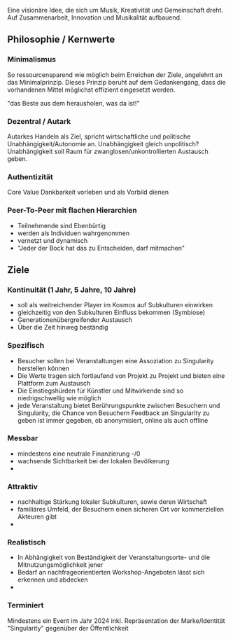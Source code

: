 

Eine visionäre Idee, die sich um Musik, Kreativität und Gemeinschaft dreht. Auf Zusammenarbeit, Innovation und Musikalität aufbauend.

## Philosophie / Kernwerte

### Minimalismus

So ressourcensparend wie möglich beim Erreichen der Ziele, angelehnt an das Minimalprinzip. Dieses Prinzip beruht auf dem Gedankengang, dass die vorhandenen Mittel möglichst effizient eingesetzt werden.

"das Beste aus dem herausholen, was da ist!"

### Dezentral / Autark

Autarkes Handeln als Ziel, spricht wirtschaftliche und politische Unabhängigkeit/Autonomie an. Unabhängigkeit gleich unpolitisch? Unabhängigkeit soll Raum für zwanglosen/unkontrollierten Austausch geben.

### Authentizität

Core Value
Dankbarkeit vorleben und als Vorbild dienen

### Peer-To-Peer mit flachen Hierarchien
- Teilnehmende sind Ebenbürtig
- werden als Individuen wahrgenommen
- vernetzt und dynamisch
- "Jeder der Bock hat das zu Entscheiden, darf mitmachen"

## Ziele

### Kontinuität (1 Jahr, 5 Jahre, 10 Jahre)
- soll als weitreichender Player im Kosmos auf Subkulturen einwirken
- gleichzeitig von den Subkulturen Einfluss bekommen (Symbiose)
- Generationenübergreifender Austausch
- Über die Zeit hinweg beständig

### Spezifisch
- Besucher sollen bei Veranstaltungen eine Assoziation zu Singularity herstellen können
- Die Werte tragen sich fortlaufend von Projekt zu Projekt und bieten eine Plattform zum Austausch
- Die Einstiegshürden für Künstler und Mitwirkende sind so niedrigschwellig wie möglich
- jede Veranstaltung bietet Berührungspunkte zwischen Besuchern und Singularity, die Chance von Besuchern Feedback an Singularity zu geben ist immer gegeben, ob anonymisiert, online als auch offline


### Messbar
- mindestens eine neutrale Finanzierung -/0
- wachsende Sichtbarkeit bei der lokalen Bevölkerung
- 

### Attraktiv
- nachhaltige Stärkung lokaler Subkulturen, sowie deren Wirtschaft
- familiäres Umfeld, der Besuchern einen sicheren Ort vor kommerziellen Akteuren gibt
- 

### Realistisch
- In Abhängigkeit von Beständigkeit der Veranstaltungsorte- und die Mitnutzungsmöglichkeit jener
- Bedarf an nachfrageorientierten Workshop-Angeboten lässt sich erkennen und abdecken
- 

### Terminiert
Mindestens ein Event im Jahr 2024 inkl. Repräsentation der Marke/Identität "Singularity" gegenüber der Öffentlichkeit